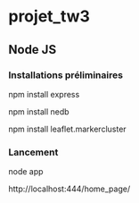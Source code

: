# projet_tw3

## Node JS

### Installations préliminaires

npm install express

npm install nedb

npm install leaflet.markercluster


### Lancement

node app

http://localhost:444/home_page/

